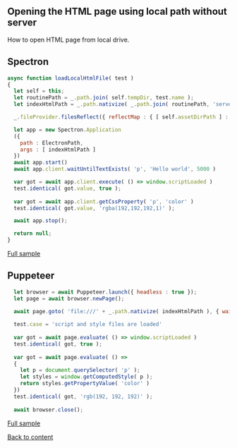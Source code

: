## Opening the HTML page using local path without server

How to open HTML page from local drive.

## Spectron

```javascript
async function loadLocalHtmlFile( test )
{
  let self = this;
  let routinePath = _.path.join( self.tempDir, test.name );
  let indexHtmlPath = _.path.nativize( _.path.join( routinePath, 'serverless/index.html' ) );

  _.fileProvider.filesReflect({ reflectMap : { [ self.assetDirPath ] : routinePath } })

  let app = new Spectron.Application
  ({
    path : ElectronPath,
    args : [ indexHtmlPath ]
  })
  await app.start()
  await app.client.waitUntilTextExists( 'p', 'Hello world', 5000 )

  var got = await app.client.execute( () => window.scriptLoaded )
  test.identical( got.value, true );
  
  var got = await app.client.getCssProperty( 'p', 'color' )
  test.identical( got.value, 'rgba(192,192,192,1)' );

  await app.stop();

  return null;
}
```

[Full sample](../../../../sample/spectron/LocalStorage.test.s)

## Puppeteer

```javascript
  let browser = await Puppeteer.launch({ headless : true });
  let page = await browser.newPage();

  await page.goto( 'file:///' + _.path.nativize( indexHtmlPath ), { waitUntil : 'load' } );
    
  test.case = 'script and style files are loaded'
  
  var got = await page.evaluate( () => window.scriptLoaded )
  test.identical( got, true );
  
  var got = await page.evaluate( () => 
  {
    let p = document.querySelector( 'p' );
    let styles = window.getComputedStyle( p );
    return styles.getPropertyValue( 'color' )
  })
  test.identical( got, 'rgb(192, 192, 192)' );
  
  await browser.close();
```

[Full sample](../../../../sample/puppeteer/LocalStorage.test.s)

[Back to content](../Comparison.md)
